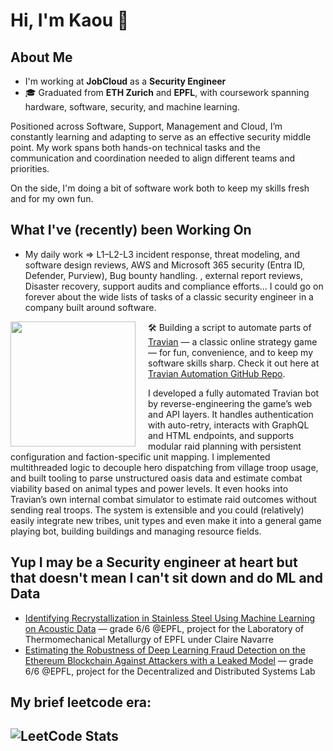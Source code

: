 # Hi, I'm Kaou 👋

## About Me
- I'm working at **JobCloud** as a **Security Engineer**
- 🎓 Graduated from **ETH Zurich** and **EPFL**, with coursework spanning hardware, software, security, and machine learning.

Positioned across Software, Support, Management and Cloud, I’m constantly learning and adapting to serve as an effective security middle point. My work spans both hands-on technical tasks and the communication and coordination needed to align different teams and priorities.

On the side, I'm doing a bit of software work both to keep my skills fresh and for my own fun. 
## What I've (recently) been Working On
- My daily work =>  L1–L2-L3 incident response, threat modeling, and software design reviews, AWS and Microsoft 365 security (Entra ID, Defender, Purview), Bug bounty handling. , external report reviews, Disaster recovery, support audits and compliance efforts... I could go on forever about the wide lists of tasks of a classic security engineer in a company built around software.

<p align="left">
  <img src="https://github.com/user-attachments/assets/9b9e4320-ad4b-4881-a79b-15fa03cde6c8" width="200" style="float: left; margin-right: 20px;" />
</p>

🛠️ Building a script to automate parts of [Travian](https://www.travian.com) — a classic online strategy game — for fun, convenience, and to keep my software skills sharp. Check it out here at [Travian Automation GitHub Repo](https://github.com/kaoutamine/travian_legends_bots).

I developed a fully automated Travian bot by reverse-engineering the game’s web and API layers. It handles authentication with auto-retry, interacts with GraphQL and HTML endpoints, and supports modular raid planning with persistent configuration and faction-specific unit mapping. I implemented multithreaded logic to decouple hero dispatching from village troop usage, and built tooling to parse unstructured oasis data and estimate combat viability based on animal types and power levels. It even hooks into Travian’s own internal combat simulator to estimate raid outcomes without sending real troops. The system is extensible and you could (relatively) easily integrate new tribes, unit types and even make it into a general game playing bot, building buildings and managing resource fields.





## Yup I may be a Security engineer at heart but that doesn't mean I can't sit down and do ML and Data

- [Identifying Recrystallization in Stainless Steel Using Machine Learning on Acoustic Data](https://github.com/kaoutamine/ML_laser_powder_project/blob/main/ML_laser_powder_paper.pdf) — grade 6/6 @EPFL, project for the Laboratory of Thermomechanical Metallurgy of EPFL under Claire Navarre
- [Estimating the Robustness of Deep Learning Fraud Detection on the Ethereum Blockchain Against Attackers with a Leaked Model](https://www.overleaf.com/read/mbxvnznrmbhv#c37320) — grade 6/6 @EPFL, project for the Decentralized and Distributed Systems Lab


## My brief leetcode era:
![LeetCode Stats](https://leetcard.jacoblin.cool/user1238lu?font=Dancing_Script)
---
